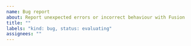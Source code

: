 ```yaml
---
name: Bug report
about: Report unexpected errors or incorrect behaviour with Fusion
title: ""
labels: "kind: bug, status: evaluating"
assignees: ""
---
```

